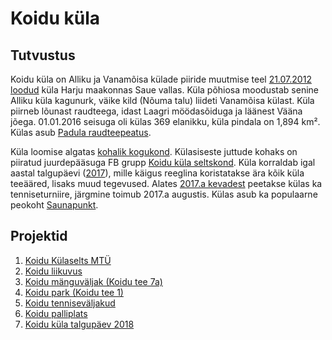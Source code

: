 # Koidu küla

## Tutvustus

Koidu küla on Alliku ja Vanamõisa külade piiride muutmise teel [21.07.2012 loodud](https://www.riigiteataja.ee/akt/118072012005) küla Harju maakonnas Saue vallas. Küla põhiosa moodustab senine Alliku küla kagunurk, väike kild (Nõuma talu) liideti Vanamõisa külast. Küla piirneb lõunast raudteega, idast Laagri möödasõiduga ja läänest Vääna jõega. 01.01.2016 seisuga oli külas 369 elanikku, küla pindala on 1,894 km². Külas asub [Padula raudteepeatus](https://et.wikipedia.org/wiki/Padula_raudteepeatus).

Küla loomise algatas [kohalik kogukond](https://www.facebook.com/koidu). Külasiseste juttude kohaks on piiratud juurdepääsuga FB grupp [Koidu küla seltskond](https://www.facebook.com/groups/koidu/). Küla korraldab igal aastal talgupäevi ([2017](https://www.facebook.com/pg/koidu/photos/?tab=album&album_id=1528208410546077)), mille käigus reeglina koristatakse ära kõik küla teeääred, lisaks muud tegevused. Alates [2017.a kevadest](https://www.facebook.com/pg/koidu/photos/?tab=album&album_id=1551307594902825) peetakse külas ka tenniseturniire, järgmine toimub 2017.a augustis. Külas asub ka populaarne peokoht [Saunapunkt](http://www.saunapunkt.ee/).

<script src="https://embed.github.com/view/geojson/sauevald/koidu/master/kaardid/koidu_kaart.geojson"></script>

## Projektid

1. [Koidu Külaselts MTÜ](https://github.com/sauevald/koidu/projects/5)
1. [Koidu liikuvus](https://github.com/sauevald/koidu/projects/7)
1. [Koidu mänguväljak (Koidu tee 7a)](https://github.com/sauevald/koidu/projects/1)
1. [Koidu park (Koidu tee 1)](https://github.com/sauevald/koidu/projects/2)
1. [Koidu tenniseväljakud](https://github.com/sauevald/koidu/projects/3)
1. [Koidu palliplats](https://github.com/sauevald/koidu/projects/4)
1. [Koidu küla talgupäev 2018](https://github.com/sauevald/koidu/projects/6)
